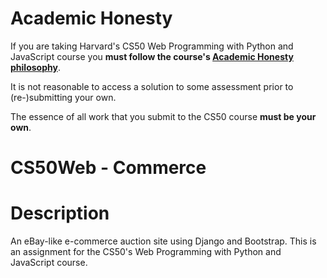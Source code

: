 # Academic Honesty
If you are taking Harvard's CS50 Web Programming with Python and JavaScript course you **must follow the course's [Academic Honesty philosophy](https://cs50.harvard.edu/web/2020/honesty/)**.

It is not reasonable to access a solution to some assessment prior to (re-)submitting your own.

The essence of all work that you submit to the CS50 course **must be your own**. 

# CS50Web - Commerce

# Description
An eBay-like e-commerce auction site using Django and Bootstrap. This is an assignment for the CS50's Web Programming with Python and JavaScript course.
